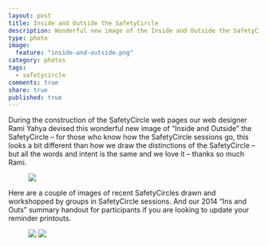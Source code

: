 ```yaml
---
layout: post
title: Inside and Outside the SafetyCircle
description: Wonderful new image of the Inside and Outside the SafetyCircle.
type: photo
image: 
  feature: "inside-and-outside.png"
category: photos
tags: 
  - safetycircle
comments: true
share: true
published: true
---
```


During the construction of the SafetyCircle web pages our web designer Rami Yahya devised this wonderful new image of “Inside and Outside” the SafetyCircle – for those who know how the SafetyCircle sessions go, this looks a bit different than how we draw the distinctions of the SafetyCircle – but all the words and intent is the same and we love it – thanks so much Rami.

<figure>
	<a href="{{site.baseurl}}/images/inside-and-outside.png"><img src="{{site.baseurl}}/images/inside-and-outside.png"></a>
</figure>

Here are a couple of images of recent SafetyCircles drawn and workshopped by groups in SafetyCircle sessions. And our 2014 “Ins and Outs” summary handout for participants if you are looking to update your reminder printouts.

<figure class="half">
	<a href="{{site.baseurl}}/images/ins-and-outs-whiteboard.jpg"><img src="{{site.baseurl}}/images/ins-and-outs-whiteboard.jpg"></a>
	<a href="{{site.baseurl}}/images/ins-and-outs-printout.jpg"><img src="{{site.baseurl}}/images/ins-and-outs-printout.jpg"></a>
</figure>